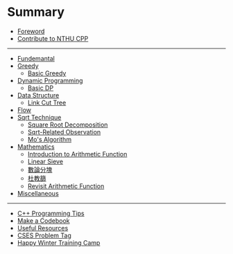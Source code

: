 # Summary

- [Foreword](others/foreword.md)
- [Contribute to NTHU CPP](others/contribution.md)

---

- [Fundemantal]()
- [Greedy](greedy/intro.md)
  - [Basic Greedy](greedy/basic.md)
- [Dynamic Programming]()
  - [Basic DP]()
- [Data Structure]()
  - [Link Cut Tree](data_structure/link_cut_tree.md)
- [Flow]()
- [Sqrt Technique](sqrt/intro.md)
  - [Square Root Decomposition](sqrt/sqrt_decomposition.md)
  - [Sqrt-Related Observation]()
  - [Mo's Algorithm]()
- [Mathematics](math/intro.md)
  - [Introduction to Arithmetic Function](math/introduction_to_arithmetic_function.md)
  - [Linear Sieve](math/linear_sieve.md)
  - [數論分塊](math/sqrt_decomposition.md)
  - [杜教篩](math/du_sieve.md)
  - [Revisit Arithmetic Function](math/revisit_arithmetic_function.md)
- [Miscellaneous]()

---

- [C++ Programming Tips]()
- [Make a Codebook](others/codebook.md)
- [Useful Resources](others/useful_resources.md)
- [CSES Problem Tag]()
- [Happy Winter Training Camp](others/hwtc.md)
